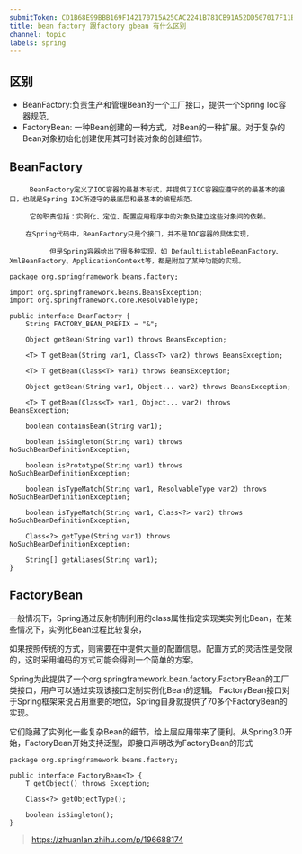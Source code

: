 ```yaml
---
submitToken: CD1B68E99BBB169F142170715A25CAC2241B781CB91A52DD507017F11B2A1E43
title: bean factory 跟factory gbean 有什么区别
channel: topic
labels: spring
---
```



## 区别

- BeanFactory:负责生产和管理Bean的一个工厂接口，提供一个Spring Ioc容器规范,
- FactoryBean: 一种Bean创建的一种方式，对Bean的一种扩展。对于复杂的Bean对象初始化创建使用其可封装对象的创建细节。

##  BeanFactory
```
     BeanFactory定义了IOC容器的最基本形式，并提供了IOC容器应遵守的的最基本的接口，也就是Spring IOC所遵守的最底层和最基本的编程规范。

     它的职责包括：实例化、定位、配置应用程序中的对象及建立这些对象间的依赖。

    在Spring代码中，BeanFactory只是个接口，并不是IOC容器的具体实现，

          但是Spring容器给出了很多种实现，如 DefaultListableBeanFactory、XmlBeanFactory、ApplicationContext等，都是附加了某种功能的实现。

```
```
package org.springframework.beans.factory;

import org.springframework.beans.BeansException;
import org.springframework.core.ResolvableType;

public interface BeanFactory {
    String FACTORY_BEAN_PREFIX = "&";

    Object getBean(String var1) throws BeansException;

    <T> T getBean(String var1, Class<T> var2) throws BeansException;

    <T> T getBean(Class<T> var1) throws BeansException;

    Object getBean(String var1, Object... var2) throws BeansException;

    <T> T getBean(Class<T> var1, Object... var2) throws BeansException;

    boolean containsBean(String var1);

    boolean isSingleton(String var1) throws NoSuchBeanDefinitionException;

    boolean isPrototype(String var1) throws NoSuchBeanDefinitionException;

    boolean isTypeMatch(String var1, ResolvableType var2) throws NoSuchBeanDefinitionException;

    boolean isTypeMatch(String var1, Class<?> var2) throws NoSuchBeanDefinitionException;

    Class<?> getType(String var1) throws NoSuchBeanDefinitionException;

    String[] getAliases(String var1);
}
```

## FactoryBean

一般情况下，Spring通过反射机制利用<bean>的class属性指定实现类实例化Bean，在某些情况下，实例化Bean过程比较复杂，

如果按照传统的方式，则需要在<bean>中提供大量的配置信息。配置方式的灵活性是受限的，这时采用编码的方式可能会得到一个简单的方案。

Spring为此提供了一个org.springframework.bean.factory.FactoryBean的工厂类接口，用户可以通过实现该接口定制实例化Bean的逻辑。
      FactoryBean接口对于Spring框架来说占用重要的地位，Spring自身就提供了70多个FactoryBean的实现。

它们隐藏了实例化一些复杂Bean的细节，给上层应用带来了便利。从Spring3.0开始，FactoryBean开始支持泛型，即接口声明改为FactoryBean<T>的形式

```
package org.springframework.beans.factory;

public interface FactoryBean<T> {
    T getObject() throws Exception;

    Class<?> getObjectType();

    boolean isSingleton();
}
```


> https://zhuanlan.zhihu.com/p/196688174